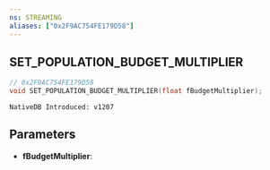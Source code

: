 ```yaml
---
ns: STREAMING
aliases: ["0x2F9AC754FE179D58"]
---
```

## SET_POPULATION_BUDGET_MULTIPLIER

```c
// 0x2F9AC754FE179D58
void SET_POPULATION_BUDGET_MULTIPLIER(float fBudgetMultiplier);
```

```
NativeDB Introduced: v1207
```

## Parameters
* **fBudgetMultiplier**:

